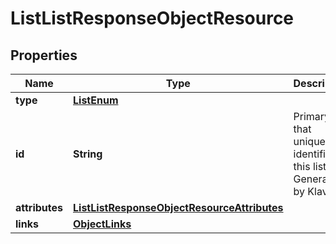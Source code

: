 # ListListResponseObjectResource

## Properties
Name | Type | Description | Notes
------------ | ------------- | ------------- | -------------
**type** | [**ListEnum**](ListEnum.md) |  | 
**id** | **String** | Primary key that uniquely identifies this list. Generated by Klaviyo. | 
**attributes** | [**ListListResponseObjectResourceAttributes**](ListListResponseObjectResourceAttributes.md) |  | 
**links** | [**ObjectLinks**](ObjectLinks.md) |  | 

